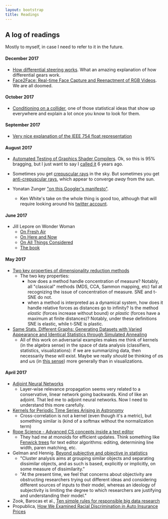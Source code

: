 ```yaml
---
layout: bootstrap
title: Readings
---
```


## A log of readings

Mostly to myself, in case I need to refer to it in the future.

#### December 2017

* [How differential steering works](https://www.youtube.com/watch?v=yYAw79386WI). What an amazing explanation of how differential gears work.
* [Face2Face: Real-time Face Capture and Reenactment of RGB Videos](https://www.youtube.com/watch?v=ohmajJTcpNk). We are all doomed.

#### October 2017

* [Conditioning on a collider](https://www.theatlantic.com/business/archive/2012/05/when-correlation-is-not-causation-but-something-much-more-screwy/256918/),
  one of those statistical ideas that show up everywhere and explain
  a lot once you know to look for them.

#### September 2017

* [Very nice explanation of the IEEE 754 float representation](https://twitter.com/paulsmith/status/908407225240182784)

#### August 2017

* [Automated Testing of Graphics Shader Compilers](https://www.doc.ic.ac.uk/~afd/homepages/papers/pdfs/2017/OOPSLA.pdf). Ok, so this is 95% bragging, but I just want to say I [called it](https://blog.regehr.org/archives/631#comment-3256) 6 years ago.

* Sometimes you get [crepuscular rays](http://www.atoptics.co.uk/atoptics/rayim1.htm) in the sky. But sometimes you get [anti-crepuscular rays](http://www.atoptics.co.uk/atoptics/anti1.htm), which appear to converge _away_ from the sun.

* Yonatan Zunger ["on this Googler's manifesto"](https://medium.com/@yonatanzunger/so-about-this-googlers-manifesto-1e3773ed1788).
  * Ken White's take on the whole thing is good too, although that will require looking around his [twitter account](http://twitter.com/popehat).

#### June 2017

* Jill Lepore on Wonder Woman
  * [On Fresh Air](http://www.npr.org/2014/10/27/359078315/the-man-behind-wonder-woman-was-inspired-by-both-suffragists-and-centerfolds)
  * [On Here and Now](http://www.wbur.org/hereandnow/2017/06/05/wonder-woman-jill-lepore-feminism)
  * [On All Things Considered](http://www.npr.org/2017/06/03/531397415/wonder-woman-shows-girls-that-men-arent-the-only-superheros-who-rescue-people)
  * [The book](https://www.amazon.com/Secret-History-Wonder-Woman/dp/0804173400)

#### May 2017

* [Two key properties of dimensionality reduction methods](http://ieeexplore.ieee.org/stamp/stamp.jsp?arnumber=7008663)
  * The two key properties:
    * how does a method handle concentration of measure? Notably, all "classical" methods (MDS, CCA, Sammon mapping, etc) fail at recognizing the issue of concentration of measure. SNE and t-SNE do not.
	* when a method is interpreted as a dynamical system, how does it handle relative forces as distances go to infinity? Is the method *elastic* (forces increase without bound) or *plastic* (forces have a maximum at finite distances)? Notably, under these definitions SNE is elastic, while t-SNE is plastic.
* [Same Stats, Different Graphs: Generating Datasets with Varied Appearance and Identical Statistics through Simulated Annealing](https://www.autodeskresearch.com/sites/default/files/SameStats-DifferentGraphs.pdf)
  * All of this work on adversarial examples makes me think of kernels (in the algebra sense) in the space of data analysis (classifiers, statistics, visualizations): if we are summarizing data, then necessarily these will exist. Maybe we really *should* be thinking of $\alpha$s and $\omega$s (in [this sense](http://algebraicvis.net/paper.pdf)) more generally than in visualizations.

#### April 2017

* [Adjoint Neural Networks](http://download.springer.com/static/pdf/217/chp%253A10.1007%252F978-3-319-00248-4_7.pdf?originUrl=http%3A%2F%2Flink.springer.com%2Fchapter%2F10.1007%2F978-3-319-00248-4_7&token2=exp=1492725655~acl=%2Fstatic%2Fpdf%2F217%2Fchp%25253A10.1007%25252F978-3-319-00248-4_7.pdf%3ForiginUrl%3Dhttp%253A%252F%252Flink.springer.com%252Fchapter%252F10.1007%252F978-3-319-00248-4_7*~hmac=2b4c7d346d845b30e68d0d33ea1597682508b66331aeef3b84fd1408133486b5)
  * Layer-wise relevance propagation seems very related to a conservative,
    linear network going backwards. Kind of like an adjoint. That led
    me to adjoint neural networks. Now I need to understand this more carefully.
* [Kernels for Periodic Time Series Arising in Astronomy](http://www.cs.tufts.edu/~roni/PUB/ecml09-tskernels.pdf)
  * Cross-correlation is not a kernel (even though it's a metric), but something similar is (kind
    of a softmax without the normalization term)
* [Rope Science - Advanced CS concepts inside a text editor](https://github.com/google/xi-editor/blob/master/doc/rope_science/intro.md)
  * They had me at monoids for efficient updates. Think something like
    [Fenwick trees](https://en.wikipedia.org/wiki/Fenwick_tree) for
    text editor algorithms: editing, determining line width, paren
    matching, etc.
* Gelman and Hennig. [Beyond subjective and objective in statistics](http://www.rss.org.uk/Images/PDF/publications/2017/Gelman-Hennig-April-17.pdf)
  * "Cluster analysis aims at grouping similar objects and separating
    dissimilar objects, and as such is based, explicitly or
    implicitly, on some measure of dissimilarity."
  * "At the present time, we feel that concerns about objectivity are
    obstructing researchers trying out different ideas and considering
    different sources of inputs to their model, whereas an ideology of
    subjectivity is limiting the degree to which researchers are
    justifying and understanding their model."
* Zook, Barocas et al., [Ten simple rules for responsible big data research](http://journals.plos.org/ploscompbiol/article/file?id=10.1371/journal.pcbi.1005399&type=printable)
* Propublica, [How We Examined Racial Discrimination in Auto Insurance Prices](https://www.propublica.org/article/minority-neighborhoods-higher-car-insurance-premiums-methodology)
	
